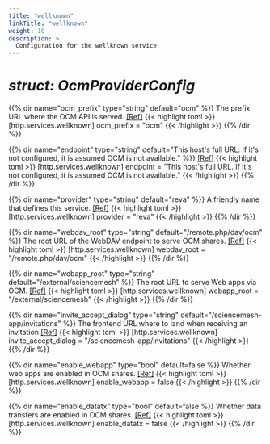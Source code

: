 ```yaml
---
title: "wellknown"
linkTitle: "wellknown"
weight: 10
description: >
  Configuration for the wellknown service
---
```


# _struct: OcmProviderConfig_

{{% dir name="ocm_prefix" type="string" default="ocm" %}}
The prefix URL where the OCM API is served. [[Ref]](https://github.com/cs3org/reva/tree/master/internal/http/services/wellknown/ocm.go#L33)
{{< highlight toml >}}
[http.services.wellknown]
ocm_prefix = "ocm"
{{< /highlight >}}
{{% /dir %}}

{{% dir name="endpoint" type="string" default="This host's full URL. If it's not configured, it is assumed OCM is not available." %}}
 [[Ref]](https://github.com/cs3org/reva/tree/master/internal/http/services/wellknown/ocm.go#L34)
{{< highlight toml >}}
[http.services.wellknown]
endpoint = "This host's full URL. If it's not configured, it is assumed OCM is not available."
{{< /highlight >}}
{{% /dir %}}

{{% dir name="provider" type="string" default="reva" %}}
A friendly name that defines this service. [[Ref]](https://github.com/cs3org/reva/tree/master/internal/http/services/wellknown/ocm.go#L35)
{{< highlight toml >}}
[http.services.wellknown]
provider = "reva"
{{< /highlight >}}
{{% /dir %}}

{{% dir name="webdav_root" type="string" default="/remote.php/dav/ocm" %}}
The root URL of the WebDAV endpoint to serve OCM shares. [[Ref]](https://github.com/cs3org/reva/tree/master/internal/http/services/wellknown/ocm.go#L36)
{{< highlight toml >}}
[http.services.wellknown]
webdav_root = "/remote.php/dav/ocm"
{{< /highlight >}}
{{% /dir %}}

{{% dir name="webapp_root" type="string" default="/external/sciencemesh" %}}
The root URL to serve Web apps via OCM. [[Ref]](https://github.com/cs3org/reva/tree/master/internal/http/services/wellknown/ocm.go#L37)
{{< highlight toml >}}
[http.services.wellknown]
webapp_root = "/external/sciencemesh"
{{< /highlight >}}
{{% /dir %}}

{{% dir name="invite_accept_dialog" type="string" default="/sciencemesh-app/invitations" %}}
The frontend URL where to land when receiving an invitation [[Ref]](https://github.com/cs3org/reva/tree/master/internal/http/services/wellknown/ocm.go#L38)
{{< highlight toml >}}
[http.services.wellknown]
invite_accept_dialog = "/sciencemesh-app/invitations"
{{< /highlight >}}
{{% /dir %}}

{{% dir name="enable_webapp" type="bool" default=false %}}
Whether web apps are enabled in OCM shares. [[Ref]](https://github.com/cs3org/reva/tree/master/internal/http/services/wellknown/ocm.go#L39)
{{< highlight toml >}}
[http.services.wellknown]
enable_webapp = false
{{< /highlight >}}
{{% /dir %}}

{{% dir name="enable_datatx" type="bool" default=false %}}
Whether data transfers are enabled in OCM shares. [[Ref]](https://github.com/cs3org/reva/tree/master/internal/http/services/wellknown/ocm.go#L40)
{{< highlight toml >}}
[http.services.wellknown]
enable_datatx = false
{{< /highlight >}}
{{% /dir %}}

